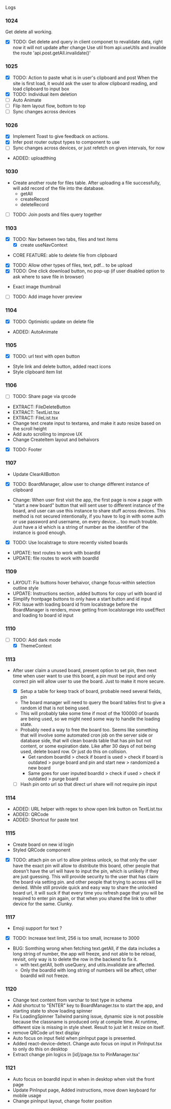 Logs 

### 1024
Get delete all working.
- [x] TODO: Get delete and query in client componet to revalidate data, right now it will not update after change
    Use util from api.useUtils and invalide the route 'api.post.getAll.invalidate()'

### 1025
- [x] TODO: Action to paste what is in user's clipboard and post 
    When the site is first load, it would ask the user to allow clipboard reading, and load clipboard to input box
- [x] TODO: Individual item deletion
- [ ] Auto Animate
- [ ] Flip item layout flow, bottom to top
- [ ] Sync changes across devices

### 1026
- [x] Implement Toast to give feedback on actions.
- [x] Infer post router output types to component to use 
- [ ] Sync changes across devices, or just refetch on given intervals, for now
- ADDED: uploadthing

### 1030
- Create another route for files table. After uploading a file successfully, will add record of the file into the database.
    - getAll
    - createRecord
    - deleteRecord
- [ ] TODO: Join posts and files query together

### 1103
- [x] TODO: Nav between two tabs, files and text items
  - [x] create useNavContext
- CORE FEATURE: able to delete file from clipboard
- [x] TODO: Allow other types of files, text, pdf... to be upload
- [x] TODO: One click download button, no pop-up (if user disabled option to ask where to save file in browser)
- Exact image thumbnail
- [ ] TODO: Add image hover preview

### 1104
- [x] TODO: Optimistic update on delete file
- ADDED: AutoAnimate 

### 1105
- [x] TODO: url text with open button
- Style link and delete button, added react icons
- Style clipboard item list

### 1106
- [ ] TODO: Share page via qrcode
- EXTRACT: FileDeleteButton
- EXTRACT: TextList.tsx
- EXTRACT: FileList.tsx
- Change text create input to textarea, and make it auto resize based on the scroll height
- Add auto scrolling to improve UX
- Change CreateItem layout and behaivors
- [x] TODO: Footer

### 1107
- Update ClearAllBotton
- [X] TODO: BoardManager, allow user to change different instance of clipboard
- Change: When user first visit the app, the first page is now a page with "start a new board" button that will sent user to different instance of the board, and user can use this instance to share stuff across devices. This method is not secured intentionally, if you have to log in with some auth or use password and username, on every device... too much trouble. Just have a id which is a string of number as the identifier of the instance is good enough. 
- [X] TODO: Use localstrage to store recently visited boards
- UPDATE: text routes to work with boardId
- UPDATE: file routes to work with boardId

### 1109
- LAYOUT: Fix buttons hover behaivor, change focus-within selection outline style
- UPDATE: Instructions section, added buttons for copy url with board id 
- Simplify frontpage buttons to only have a start button and id input
- FIX: Issue with loading board id from localstrage before the BoardManager is renders, move getting from localstorage into useEffect and loading to board id input

### 1110
- [ ] TODO: Add dark mode
    - [X] ThemeContext

### 1113
- After user claim a unused board, present option to set pin, then next time when user want to use this board, a pin must be input and only correct pin will allow user to use the board. Just to make it more secure. 
  - [X] Setup a table for keep track of board, probable need several fields, pin 
  - The board manager will need to query the board tables first to give a random id that is not being used.
  - This will probably take some time if most of the 100000 of boards are being used, so we might need some way to handle the loading state.
  - Probably need a way to free the board too. Seems like something that will involve some automated cron job on the server side or database side, that will clean boards table that has pin but not content, or some expiration date. Like after 30 days of not being used, delete board row. Or just do this on collision.
    - Get random boardId > check if board is used > check if board is outdated > purge board and pin and start new
                                                  > randomized a new board
    - Same goes for user inputed boardId > check if used > check if outdated > purge board

  - [ ] Hash pin onto url so that direct url share will not require pin input

### 1114 
- ADDED: URL helper with regex to show open link button on TextList.tsx
- ADDED: QRCode
- ADDED: Shortcut for paste text

### 1115 
- Create board on new id login
- Styled QRCode component
- [x] TODO: attach pin on url to allow pinless unlock, so that only the user have the exact pin will allow to distribute this board, other people that doesn't have the url will have to input the pin, which is unlikely if they are just guessing. This will provide security to the user that has claim the board via setting pin. and other people that trying to access will be denied. While still provide quick and easy way to share the unlocked board url, it will suck if that every time you refresh page that you will be required to enter pin again, or that when you shared the link to other device for the same. Clunky. 

### 1117
- Emoji support for text ?
- [x] TODO: Increase text limit, 256 is too small, increase to 3000
- BUG: Somthing wrong when fetching text.getAll, if the data includes a long string of number, the app will freeze, and not able to be reload, revisit, only way is to delete the row in the backend to fix it.
    - with text.getAll, both useQuery, and utils.invalidate are affected.
    - Only the boardId with long string of numbers will be affect, other boardId will not freeze. 


### 1120
- Change text content from varchar to text type in schema
-  Add shortcut to "ENTER" key to BoardManager.tsx to start the app, and starting state to show loading spinner
-  Fix LoadingSpinner Tailwind parsing issue, dynamic size is not possible because the classname is produced only at compile time. At runtime, different size is missing in style sheet. Result to just let it resize on itself.
- remove QRCode url text display
- Auto focus on input field when pinInput page is presented.
- Added react-device-detect. Change auto focus on input in PinInput.tsx to only do this on desktop
- Extract change pin logics in [id]/page.tsx to PinManager.tsx'

### 1121
- Auto focus on boardId input in when in desktop when visit the front page
- Update PinInput page, Added instructions, move down keyboard for mobile usage
- Change pinInput layout, change footer position
